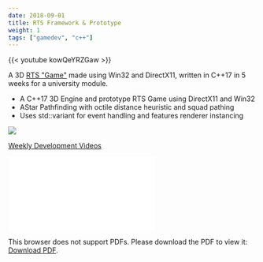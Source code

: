 ```yaml
---
date: 2018-09-01
title: RTS Framework & Prototype
weight: 1
tags: ["gamedev", "c++"]
---
```


{{< youtube kowQeYRZGaw >}}

A 3D [RTS "Game"](https://github.com/Zephilinox/DirectX11-RTS) made using Win32 and DirectX11, written in C++17 in 5 weeks for a university module.

<!--more-->

- A C++17 3D Engine and prototype RTS Game using DirectX11 and Win32
- AStar Pathfinding with octile distance heuristic and squad pathing
- Uses std::variant for event handling and features renderer instancing

![](https://user-images.githubusercontent.com/2060863/55733916-8e054080-5a16-11e9-8987-c7f1e9264b61.png)

[Weekly Development Videos](https://www.youtube.com/watch?v=7nHGPGpBY6I&list=PLAu3dU8p746BB1z4TUxNWb8e1J3OjnxYR&index=2&t=0s)

<object data="../RTSAI.pdf" type="application/pdf" width="100%" height="700px" style="margin-left: auto; margin-right: auto; display: block; padding-bottom: 16px;">
    <embed src="../RTSAI.pdf">
        <p>This browser does not support PDFs. Please download the PDF to view it: <a href="../RTSAI.pdf">Download PDF</a>.</p>
    </embed>
</object>
